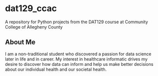 # dat129_ccac
A repository for Python projects from the DAT129 course at Community College of Allegheny County

## About Me
I am a non-traditional student who discovered a passion for data science later in life and in career.  My interest in healthcare informatic drives my desire to discover how data can inform and help us make better decisions about our individual health and our societal health.  
